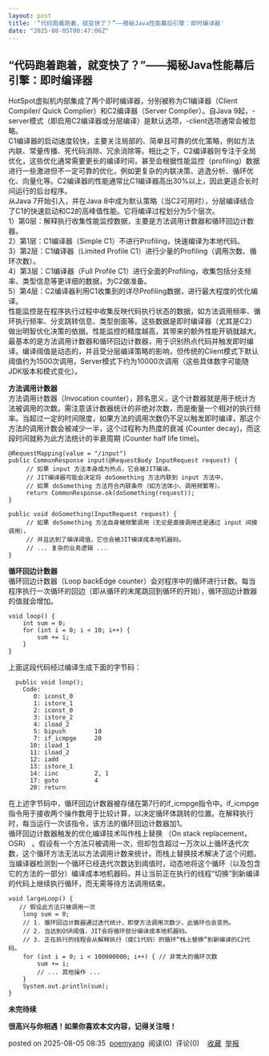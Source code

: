 ```yaml
---
layout: post
title: '“代码跑着跑着，就变快了？”——揭秘Java性能幕后引擎：即时编译器'
date: "2025-08-05T00:47:06Z"
---
```

“代码跑着跑着，就变快了？”——揭秘Java性能幕后引擎：即时编译器
----------------------------------

HotSpot虚拟机内部集成了两个即时编译器，分别被称为C1编译器（Client Compiler/ Quick Complier）和C2编译器（Server Compiler）。自Java 9起，-server模式（即启用C2编译器或分层编译）是默认选项，-client选项通常会被忽略。  
C1编译器的启动速度较快，主要关注局部的、简单且可靠的优化策略，例如方法内联、常量传播、死代码消除、冗余消除等。相比之下，C2编译器则专注于全局优化，这些优化通常需要更长的编译时间，甚至会根据性能监控（profiling）数据进行一些激进但不一定可靠的优化，例如更复杂的内联决策、逃逸分析、循环优化、向量化等。C2编译器的性能通常比C1编译器高出30%以上，因此更适合长时间运行的后台程序。  
从Java 7开始引入，并在Java 8中成为默认策略（当C2可用时），分层编译结合了C1的快速启动和C2的高峰值性能。它将编译过程划分为5个层次。  
1）第0层：解释执行收集性能监控数据，主要是方法调用计数器和循环回边计数器。  
2）第1层：C1编译器（Simple C1）不进行Profiling，快速编译为本地代码。  
3）第2层：C1编译器（Limited Profile C1）进行少量的Profiling（调用次数、循环次数）。  
4）第3层：C1编译器（Full Profile C1）进行全面的Profiling，收集包括分支频率、类型信息等更详细的数据，为C2做准备。  
5）第4层：C2编译器利用C1收集到的详尽Profiling数据，进行最大程度的优化编译。  
性能监控是在程序执行过程中收集反映代码执行状态的数据，如方法调用频率、循环执行频率、分支跳转信息、类型剖面等。这些数据是即时编译器（尤其是C2）做出明智优化决策的依据。性能监控的精度越高，其带来的额外性能开销就越大。最基本的是方法调用计数器和循环回边计数器，用于识别热点代码并触发即时编译。编译阈值是动态的，并且受分层编译策略的影响，但传统的Client模式下默认阈值约为1500次调用，Server模式下约为10000次调用（这些具体数字可能随JDK版本和模式变化）。  

**方法调用计数器**  
方法调用计数器（Invocation counter），顾名思义，这个计数器就是用于统计方法被调用的次数。需注意该计数器统计的非绝对次数，而是衡量一个相对的执行频率。当超过一定的时间限度，如果方法的调用次数仍不足以触发即时编译，那这个方法的调用计数会被减少一半，这个过程称为热度的衰减 (Counter decay)，而这段时间就称为此方法统计的半衰周期 (Counter half life time)。

    @RequestMapping(value = "/input")
    public CommonResponse input(@RequestBody InputRequest request) {
         // 如果 input 方法本身成为热点，它会被JIT编译。
         // JIT编译器可能会决定将 doSomething 方法内联到 input 方法中，
         // 如果 doSomething 方法符合内联条件（如方法体小、调用频繁等）。
         return CommonResponse.ok(doSomething(request));
    }
        
    public void doSomething(InputRequest request) {
         // 如果 doSomething 方法自身被频繁调用（无论是直接调用还是通过 input 间接调用），
         // 并且达到了编译阈值，它也会被JIT编译成本地机器码。
         // ... 复杂的业务逻辑 ...
    }
    

**循环回边计数器**  
循环回边计数器（Loop backEdge counter）会对程序中的循环进行计数。每当程序执行一次循环的回边（即从循环的末尾跳回到循环的开始），循环回边计数器的值就会增加。

    void loop() {
        int sum = 0;
        for (int i = 0; i < 10; i++) {
            sum += i;
        }
    }
    

上面这段代码经过编译生成下面的字节码：

      public void loop();
        Code:
           0: iconst_0
           1: istore_1
           2: iconst_0
           3: istore_2
           4: iload_2
           5: bipush        10
           7: if_icmpge     20
          10: iload_1
          11: iload_2
          12: iadd
          13: istore_1
          14: iinc          2, 1
          17: goto          4
          20: return
    

在上述字节码中，循环回边计数器被存储在第7行的if\_icmpge指令中。if\_icmpge指令用于接收两个操作数用于比较计算，以决定循环体跳转的位置。在解释执行时，每当运行一次该指令，该方法的循环回边计数器加1。  
循环回边计数器触发的优化编译技术叫作栈上替换 （On stack replacement，OSR） 。假设有一个方法只被调用一次，但却包含超过一万次以上循环迭代次数，这个循环方法无法以方法调用计数来统计。而栈上替换技术解决了这个问题。当编译器检测到一个循环已经迭代次数达到阈值时，动态地将这个循环（以及包含它的方法的一部分）编译成本地机器码，并让当前正在执行的线程“切换”到新编译的代码上继续执行循环，而无需等待方法调用结束。

    void largeLoop() {
       // 假设此方法只被调用一次
        long sum = 0;
        // 1. 循环回边计数器通过迭代统计，即使方法调用次数少，此循环也会变热。
        // 2. 当达到OSR阈值，JIT会将循环部分编译成本地机器码。
        // 3. 正在执行的线程会从解释执行（或C1代码）的循环“栈上替换”到新编译的C2代码。
        for (int i = 0; i < 100000000; i++) { // 非常大的循环次数
            sum += i;
            // ... 其他操作 ...
        }
        System.out.println(sum);
    }
    

**未完待续**

**很高兴与你相遇！如果你喜欢本文内容，记得关注哦！**

posted on 2025-08-05 08:35  [poemyang](https://www.cnblogs.com/poemyang)  阅读(0)  评论(0)    [收藏](javascript:void\(0\))  [举报](javascript:void\(0\))
